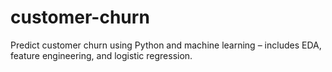 # customer-churn
Predict customer churn using Python and machine learning – includes EDA, feature engineering, and logistic regression.
